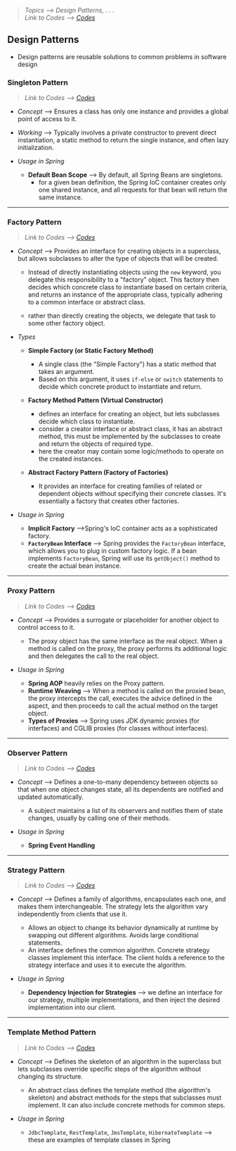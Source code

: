 > *Topics --> Design Patterns, . . .*\
> *Link to Codes --> [Codes](../Codes/DesignPatterns/)*

## Design Patterns
- Design patterns are reusable solutions to common problems in software design

### Singleton Pattern
> *Link to Codes --> [Codes](../Codes/DesignPatterns/SingletonPattern.java)*

- *Concept* --> Ensures a class has only one instance and provides a global point of access to it.
- *Working* --> Typically involves a private constructor to prevent direct instantiation, a static method to return the single instance, and often lazy initialization.

- *Usage in Spring*
  - **Default Bean Scope** --> By default, all Spring Beans are singletons. 
    - for a given bean definition, the Spring IoC container creates only one shared instance, and all requests for that bean will return the same instance.

---

### Factory Pattern
> *Link to Codes --> [Codes](../Codes/DesignPatterns/FactoryPattern.java)*

- *Concept* --> Provides an interface for creating objects in a superclass, but allows subclasses to alter the type of objects that will be created.
  - Instead of directly instantiating objects using the `new` keyword, you delegate this responsibility to a "factory" object. This factory then decides which concrete class to instantiate based on certain criteria, and returns an instance of the appropriate class, typically adhering to a common interface or abstract class.

  - rather than directly creating the objects, we delegate that task to some other factory object.

- *Types*
  - **Simple Factory (or Static Factory Method)**
    - A single class (the "Simple Factory") has a static method that takes an argument.
    - Based on this argument, it uses `if-else` or `switch` statements to decide which concrete product to instantiate and return.
    
  - **Factory Method Pattern (Virtual Constructor)**
    - defines an interface for creating an object, but lets subclasses decide which class to instantiate.
    - consider a creator interface or abstract class, it has an abstract method, this must be implemented by the subclasses to create and return the objects of required type.
    - here the creator may contain some logic/methods to operate on the created instances.

  - **Abstract Factory Pattern (Factory of Factories)**
    - It provides an interface for creating families of related or dependent objects without specifying their concrete classes. It's essentially a factory that creates other factories.

- *Usage in Spring*
  - **Implicit Factory** -->Spring's IoC container acts as a sophisticated factory. 
  - **`FactoryBean` Interface** --> Spring provides the `FactoryBean` interface, which allows you to plug in custom factory logic. If a bean implements `FactoryBean`, Spring will use its `getObject()` method to create the actual bean instance.

---


### Proxy Pattern
> *Link to Codes --> [Codes](../Codes/DesignPatterns/ProxyPattern.java)*

- *Concept* --> Provides a surrogate or placeholder for another object to control access to it.
  - The proxy object has the same interface as the real object. When a method is called on the proxy, the proxy performs its additional logic and then delegates the call to the real object.

- *Usage in Spring*
  - **Spring AOP** heavily relies on the Proxy pattern. 
  - **Runtime Weaving** --> When a method is called on the proxied bean, the proxy intercepts the call, executes the advice defined in the aspect, and then proceeds to call the actual method on the target object.
  - **Types of Proxies** --> Spring uses JDK dynamic proxies (for interfaces) and CGLIB proxies (for classes without interfaces).

---

### Observer Pattern
> *Link to Codes --> [Codes](../Codes/DesignPatterns/ObserverPattern.java)*

- *Concept* --> Defines a one-to-many dependency between objects so that when one object changes state, all its dependents are notified and updated automatically.
  - A subject maintains a list of its observers and notifies them of state changes, usually by calling one of their methods.

- *Usage in Spring*
  - **Spring Event Handling**

---

### Strategy Pattern
> *Link to Codes --> [Codes](../Codes/DesignPatterns/StrategyPattern.java)*

- *Concept* --> Defines a family of algorithms, encapsulates each one, and makes them interchangeable. The strategy lets the algorithm vary independently from clients that use it.
  - Allows an object to change its behavior dynamically at runtime by swapping out different algorithms. Avoids large conditional statements.
  - An interface defines the common algorithm. Concrete strategy classes implement this interface. The client holds a reference to the strategy interface and uses it to execute the algorithm.

- *Usage in Spring*
  - **Dependency Injection for Strategies** --> we define an interface for our strategy, multiple implementations, and then inject the desired implementation into our client.

---

### Template Method Pattern
> *Link to Codes --> [Codes](../Codes/DesignPatterns/TemplatePattern.java)*

- *Concept* --> Defines the skeleton of an algorithm in the superclass but lets subclasses override specific steps of the algorithm without changing its structure.
  - An abstract class defines the template method (the algorithm's skeleton) and abstract methods for the steps that subclasses must implement. It can also include concrete methods for common steps.

- *Usage in Spring*
  - `JdbcTemplate`, `RestTemplate`, `JmsTemplate`, `HibernateTemplate` --> these are examples of template classes in Spring



